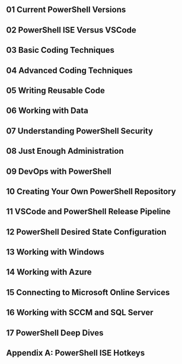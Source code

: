 ## 01 Current PowerShell Versions

## 02 PowerShell ISE Versus VSCode

## 03 Basic Coding Techniques

## 04 Advanced Coding Techniques

## 05 Writing Reusable Code

## 06 Working with Data

## 07 Understanding PowerShell Security

## 08 Just Enough Administration

## 09 DevOps with PowerShell

## 10 Creating Your Own PowerShell Repository

## 11 VSCode and PowerShell Release Pipeline

## 12 PowerShell Desired State Configuration

## 13 Working with Windows

## 14 Working with Azure

## 15 Connecting to Microsoft Online Services


## 16 Working with SCCM and SQL Server

## 17 PowerShell Deep Dives

## Appendix A: PowerShell ISE Hotkeys
